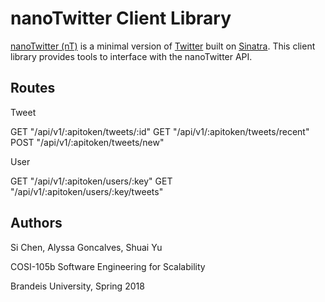 # nanoTwitter Client Library

[nanoTwitter (nT)](https://github.com/amgoncalves/sassy-twitter) is a minimal version of [Twitter](https://twitter.com/) built on [Sinatra](http://sinatrarb.com/).  This client library provides tools to interface with the nanoTwitter API.

## Routes

Tweet

GET "/api/v1/:apitoken/tweets/:id"
GET "/api/v1/:apitoken/tweets/recent"
POST "/api/v1/:apitoken/tweets/new"

User

GET "/api/v1/:apitoken/users/:key"
GET "/api/v1/:apitoken/users/:key/tweets"

## Authors

Si Chen, Alyssa Goncalves, Shuai Yu

COSI-105b Software Engineering for Scalability

Brandeis University, Spring 2018
